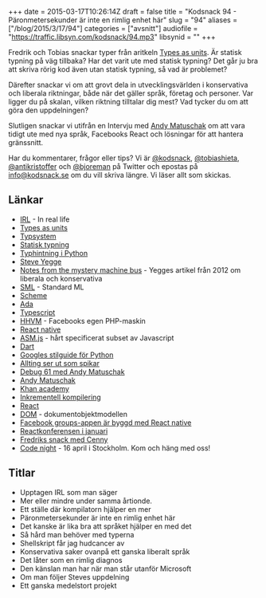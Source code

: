 +++
date = 2015-03-17T10:26:14Z
draft = false
title = "Kodsnack 94 - Päronmetersekunder är inte en rimlig enhet här"
slug = "94"
aliases = ["/blog/2015/3/17/94"]
categories = ["avsnitt"]
audiofile = "https://traffic.libsyn.com/kodsnack/94.mp3"
libsynid = ""
+++

Fredrik och Tobias snackar typer från aritkeln [Types as units](http://nomothetis.svbtle.com/types-as-units). Är statisk typning på väg tillbaka? Har det varit ute med statisk typning? Det går ju bra att skriva rörig kod även utan statisk typning, så vad är problemet?

Därefter snackar vi om att grovt dela in utvecklingsvärlden i konservativa och liberala riktningar, både när det gäller språk, företag och personer. Var ligger du på skalan, vilken riktning tilltalar dig mest? Vad tycker du om att göra den uppdelningen?

Slutligen snackar vi utifrån en Intervju med [Andy Matuschak](http://www.imore.com/debug-61-andy-matuschak-and-khan-academy) om att vara tidigt ute med nya språk, Facebooks React och lösningar för att hantera gränssnitt.

Har du kommentarer, frågor eller tips? Vi är [@kodsnack](https://www.twitter.com/kodsnack), [@tobiashieta](https://www.twitter.com/tobiashieta), [@antikristoffer](https://www.twitter.com/antikristoffer) och [@bjoreman](https://www.twitter.com/bjoreman) på Twitter och epostas på [info@kodsnack.se](mailto:info@kodsnack.se) om du vill skriva längre. Vi läser allt som skickas.

## Länkar ##
* [IRL](http://en.wikipedia.org/wiki/Real_life) - In real life
* [Types as units](http://nomothetis.svbtle.com/types-as-units)
* [Typsystem](http://en.wikipedia.org/wiki/Type_system)
* [Statisk typning](https://pythonconquerstheuniverse.wordpress.com/2009/10/03/static-vs-dynamic-typing-of-programming-languages/)
* [Typhintning i Python](https://www.python.org/dev/peps/pep-0483/)
* [Steve Yegge](http://en.wikipedia.org/wiki/Steve_Yegge)
* [Notes from the mystery machine bus](https://plus.google.com/110981030061712822816/posts/KaSKeg4vQtz) - Yegges artikel från 2012 om liberala och konservativa
* [SML](http://en.wikipedia.org/wiki/Standard_ML) - Standard ML
* [Scheme](http://en.wikipedia.org/wiki/Scheme_%28programming_language%29)
* [Ada](http://en.wikipedia.org/wiki/Ada_%28programming_language%29)
* [Typescript](http://en.wikipedia.org/wiki/TypeScript)
* [HHVM](http://en.wikipedia.org/wiki/HipHop_Virtual_Machine) - Facebooks egen PHP-maskin
* [React native](https://code.facebook.com/videos/786462671439502/react-js-conf-2015-keynote-introducing-react-native-/)
* [ASM.js](http://asmjs.org/) - hårt specificerat subset av Javascript
* [Dart](https://www.dartlang.org/)
* [Googles stilguide för Python](https://google-styleguide.googlecode.com/svn/trunk/pyguide.html)
* [Allting ser ut som spikar](http://en.wikipedia.org/wiki/Law_of_the_instrument)
* [Debug 61 med Andy Matuschak](http://www.imore.com/debug-61-andy-matuschak-and-khan-academy)
* [Andy Matuschak](http://andymatuschak.org/)
* [Khan academy](http://en.wikipedia.org/wiki/Khan_Academy)
* [Inkrementell kompilering](http://en.wikipedia.org/wiki/Incremental_compiler)
* [React](http://en.wikipedia.org/wiki/React_%28JavaScript_library%29)
* [DOM](http://en.wikipedia.org/wiki/Document_Object_Model) - dokumentobjektmodellen
* [Facebook groups-appen är byggd med React native](https://itunes.apple.com/se/app/facebook-groups/id931735837?mt=8)
* [Reactkonferensen i januari](http://conf.reactjs.com/)
* [Fredriks snack med Cenny](https://kodsnack.se/91/)
* [Code night](http://event.computersweden.se/codenight/) - 16 april i Stockholm. Kom och häng med oss!

## Titlar ##
* Upptagen IRL som man säger
* Mer eller mindre under samma årtionde.
* Ett ställe där kompilatorn hjälper en mer
* Päronmetersekunder är inte en rimlig enhet här
* Det kanske är lika bra att språket hjälper en med det
* Så hård man behöver med typerna
* Shellskript får jag hudcancer av
* Konservativa saker ovanpå ett ganska liberalt språk
* Det låter som en rimlig diagnos
* Den känslan man har när man står utanför Microsoft
* Om man följer Steves uppdelning
* Ett ganska medelstort projekt